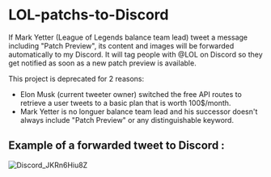 # LOL-patchs-to-Discord

If Mark Yetter (League of Legends balance team lead) tweet a message including "Patch Preview", its content and images will be forwarded automatically to my Discord.
It will tag people with @LOL on Discord so they get notified as soon as a new patch preview is available.

This project is deprecated for 2 reasons:
- Elon Musk (current tweeter owner) switched the free API routes to retrieve a user tweets to a basic plan that is worth 100$/month.
- Mark Yetter is no longuer balance team lead and his successor doesn't always include "Patch Preview" or any distinguishable keyword.

<h2>Example of a forwarded tweet to Discord :</h2>

![Discord_JKRn6Hiu8Z](https://github.com/Eweberv/LOL-patchs-to-Discord/assets/25757634/35db3e1c-af16-4241-a965-4bcbfc4cc3ed)
